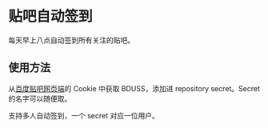 # 贴吧自动签到

每天早上八点自动签到所有关注的贴吧。

## 使用方法

从[百度贴吧网页端](https://tieba.baidu.com/)的 Cookie 中获取 BDUSS，添加进 repository secret。Secret 的名字可以随便取。

支持多人自动签到，一个 secret 对应一位用户。
